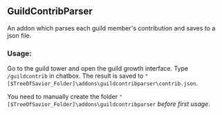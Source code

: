 ## GuildContribParser

An addon which parses each guild member's contribution and saves to a json file.


### Usage:
Go to the guild tower and open the guild growth interface. Type `/guildcontrib` in chatbox. The result is saved to `"[$TreeOfSavior_Folder]\addons\guildcontribparser\contrib.json`.

You need to manually create the folder `"[$TreeOfSavior_Folder]\addons\guildcontribparser` *before first usage*.
